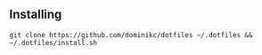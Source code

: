 ## Installing

    git clone https://github.com/dominikc/dotfiles ~/.dotfiles && ~/.dotfiles/install.sh
